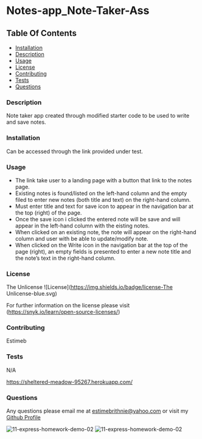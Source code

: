 # Notes-app_Note-Taker-Ass

## Table Of Contents
* [Installation](#installation)
* [Description](#description)
* [Usage](#usage)
* [License](#license)
* [Contributing](#contributing)
* [Tests](#tests)
* [Questions](#questions)

### Description 
 Note taker app created through modified starter code to be used to write and save notes.

### Installation 
 Can be accessed through the link provided under test.

### Usage 
* The link take user to a landing page with a button that link to the notes page.
* Existing notes is found/listed on the left-hand column and the empty filed to enter new notes (both title and text) on the right-hand column.
* Must enter title and text for save icon to appear in the navigation bar at the top (right) of the page.
* Once the save icon i clicked the entered note will be save and will appear in the left-hand column with the eisting notes.
* When clicked on an existing note, the note will appear on the right-hand column and user with be able to update/modify note.
* When clicked on the Write icon in the navigation bar at the top of the page (right), an empty fields is presented to enter a new note title and the note’s text in the right-hand column.

### License 
 The Unlicense 
![License](https://img.shields.io/badge/license-The Unlicense-blue.svg) 

For further information on the license please visit (https://snyk.io/learn/open-source-licenses/)

### Contributing 
 Estimeb 

### Tests 
 N/A

 https://sheltered-meadow-95267.herokuapp.com/

### Questions 
 Any questions please email me at estimebrithnie@yahoo.com 
 or visit my [Github Profile](https://github.com/Estimeb)
 
 ![11-express-homework-demo-02](https://user-images.githubusercontent.com/101056987/164603895-164a9076-8761-4e37-9995-fe0118a24e57.png)
 ![11-express-homework-demo-02](https://user-images.githubusercontent.com/101056987/164603917-38ebd361-70d4-4d46-abfa-7309c50e695e.png)
